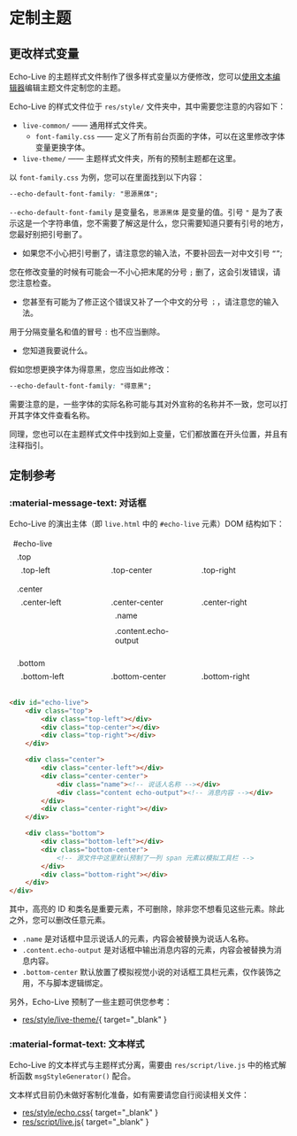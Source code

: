 # 定制主题

## 更改样式变量

Echo-Live 的主题样式文件制作了很多样式变量以方便修改，您可以[使用文本编辑器](../main/faq.md#edit-file)编辑主题文件定制您的主题。

Echo-Live 的样式文件位于 `res/style/` 文件夹中，其中需要您注意的内容如下：

- `live-common/` —— 通用样式文件夹。
    - `font-family.css` —— 定义了所有前台页面的字体，可以在这里修改字体变量更换字体。
- `live-theme/` —— 主题样式文件夹，所有的预制主题都在这里。

以 `font-family.css` 为例，您可以在里面找到以下内容：

``` css
--echo-default-font-family: "思源黑体";
```

`--echo-default-font-family` 是变量名，`思源黑体` 是变量的值。引号 `"` 是为了表示这是一个字符串值，您不需要了解这是什么，您只需要知道只要有引号的地方，您最好别把引号删了。

- 如果您不小心把引号删了，请注意您的输入法，不要补回去一对中文引号 `“”`;

您在修改变量的时候有可能会一不小心把末尾的分号 `;` 删了，这会引发错误，请您注意检查。

- 您甚至有可能为了修正这个错误又补了一个中文的分号 `；`，请注意您的输入法。

用于分隔变量名和值的冒号 `:` 也不应当删除。

- 您知道我要说什么。

假如您想更换字体为得意黑，您应当如此修改：

``` css
--echo-default-font-family: "得意黑";
```

需要注意的是，一些字体的实际名称可能与其对外宣称的名称并不一致，您可以打开其字体文件查看名称。

同理，您也可以在主题样式文件中找到如上变量，它们都放置在开头位置，并且有注释指引。

## 定制参考
### :material-message-text: 对话框
Echo-Live 的演出主体（即 `live.html` 中的 `#echo-live` 元素）DOM 结构如下：

<style>
    .echo-live {
        width: 100%;
    }
    .echo-live .line {
        display: flex;
    }
    .echo-live .line>div {
        flex: 1;
    }
    .echo-live,
    .echo-live .top,
    .echo-live .center,
    .echo-live .bottom,
    .echo-live .top-left,
    .echo-live .top-center,
    .echo-live .top-right,
    .echo-live .center-left,
    .echo-live .center-center,
    .echo-live .center-right,
    .echo-live .bottom-left,
    .echo-live .bottom-center,
    .echo-live .bottom-right,
    .center-center-content>div {
        border: var(--md-default-fg-color--lighter) 1px solid;
        margin: 0.25em;
        padding: 0.25em;
    }
    .echo-live .red,
    .echo-red {
        color: var(--md-code-hl-special-color);
    }
</style>

<div class="echo-live">
    <div class="red">#echo-live</div>
    <div class="top">
        <div>.top</div>
        <div class="line">
            <div class="top-left">.top-left</div>
            <div class="top-center">.top-center</div>
            <div class="top-right">.top-right</div>
        </div>
    </div>
    <div class="center">
        <div>.center</div>
        <div class="line">
            <div class="center-left">.center-left</div>
            <div class="center-center">
                <div>.center-center</div>
                <div class="center-center-content">
                    <div class="name red">.name</div>
                    <div class="content echo-output">.content<span class="red">.echo-output</span></div>
                </div>
            </div>
            <div class="center-right">.center-right</div>
        </div>
    </div>
    <div class="bottom">
        <div>.bottom</div>
        <div class="line">
            <div class="bottom-left">.bottom-left</div>
            <div class="bottom-center">.bottom-center</div>
            <div class="bottom-right">.bottom-right</div>
        </div>
    </div>
</div>

``` html linenums="1" title="源代码示例"
<div id="echo-live">
    <div class="top">
        <div class="top-left"></div>
        <div class="top-center"></div>
        <div class="top-right"></div>
    </div>

    <div class="center">
        <div class="center-left"></div>
        <div class="center-center">
            <div class="name"><!-- 说话人名称 --></div>
            <div class="content echo-output"><!-- 消息内容 --></div>
        </div>
        <div class="center-right"></div>
    </div>

    <div class="bottom">
        <div class="bottom-left"></div>
        <div class="bottom-center">
            <!-- 源文件中这里默认预制了一列 span 元素以模拟工具栏 -->
        </div>
        <div class="bottom-right"></div>
    </div>
</div>
```

<p>其中，<span class="echo-red">高亮</span>的 ID 和类名是重要元素，不可删除，除非您不想看见这些元素。除此之外，您可以删改任意元素。</p>

- `.name` 是对话框中显示说话人的元素，内容会被替换为说话人名称。
- `.content.echo-output` 是对话框中输出消息内容的元素，内容会被替换为消息内容。
- `.bottom-center` 默认放置了模拟视觉小说的对话框工具栏元素，仅作装饰之用，不与脚本逻辑绑定。

另外，Echo-Live 预制了一些主题可供您参考：

- [res/style/live-theme/](https://github.com/sheep-realms/Echo-Live/tree/master/res/style/live-theme){ target="_blank" }

### :material-format-text: 文本样式
Echo-Live 的文本样式与主题样式分离，需要由 `res/script/live.js` 中的格式解析函数 `msgStyleGenerator()` 配合。

文本样式目前仍未做好客制化准备，如有需要请您自行阅读相关文件：

- [res/style/echo.css](https://github.com/sheep-realms/Echo-Live/tree/master/res/style/echo.css){ target="_blank" }
- [res/script/live.js](https://github.com/sheep-realms/Echo-Live/tree/master/res/script/live.js){ target="_blank" }